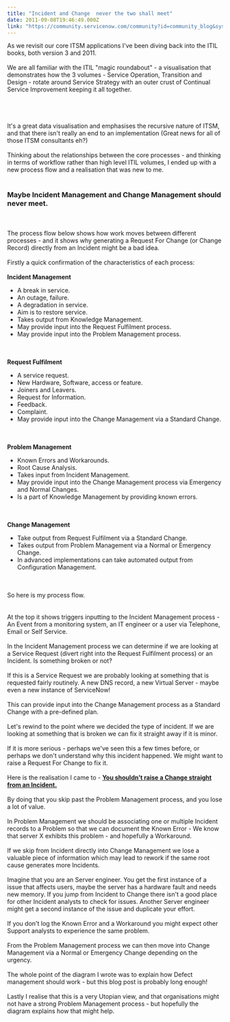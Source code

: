 ```yaml
---
title: "Incident and Change  never the two shall meet"
date: 2011-09-08T19:46:49.000Z
link: "https://community.servicenow.com/community?id=community_blog&sys_id=34ad62a9dbd0dbc01dcaf3231f961937"
---
```

<p>As we revisit our core ITSM applications I've been diving back into the ITIL books, both version 3 and 2011.<br /><br />We are all familiar with the ITIL "magic roundabout" - a visualisation that demonstrates how the 3 volumes - Service Operation, Transition and Design - rotate around Service Strategy with an outer crust of Continual Service Improvement keeping it all together. <br /><br /><!--break--><br /><br /><img  alt="" class="jive-image" src="348b50cadbd89fc03eb27a9e0f961972.iix" /><br /><br />It's a great data visualisation and emphasises the recursive nature of ITSM, and that there isn't really an end to an implementation (Great news for all of those ITSM consultants eh?)<br /><br />Thinking about the relationships between the core processes - and thinking in terms of workflow rather than high level ITIL volumes, I ended up with a new process flow and a realisation that was new to me.<br /><br /><h3>Maybe Incident Management and Change Management should never meet.</h3><br /><br />The process flow below shows how work moves between different processes - and it shows why generating a Request For Change (or Change Record) directly from an Incident might be a bad idea.<br /><br />Firstly a quick confirmation of the characteristics of each process:<br /><br /><b>Incident Management</b><br /><ul><li>A break in service.</li><li>An outage, failure.</li><li>A degradation in service.</li><li>Aim is to restore service.</li><li>Takes output from Knowledge Management.</li><li>May provide input into the Request Fulfilment process.</li><li>May provide input into the Problem Management process.</li></ul><br /><br /><b>Request Fulfilment</b><br /><ul><li>A service request.</li><li>New Hardware, Software, access or feature.</li><li>Joiners and Leavers.</li><li>Request for Information.</li><li>Feedback.</li><li>Complaint.</li><li>May provide input into the Change Management via a Standard Change.</li></ul><br /><br /><b>Problem Management</b><br /><ul><li>Known Errors and Workarounds.</li><li>Root Cause Analysis.</li><li>Takes input from Incident Management.</li><li>May provide input into the Change Management process via Emergency and Normal Changes.</li><li>Is a part of Knowledge Management by providing known errors.</li></ul><br /><br /><b>Change Management</b><br /><ul><li>Take output from Request Fulfilment via a Standard Change.</li><li>Takes output from Problem Management via a Normal or Emergency Change.</li><li>In advanced implementations can take automated output from Configuration Management.</li></ul><br /><br />So here is my process flow.<br /><br /><img  alt="" class="jive-image" src="10fcb8c2db5c9344e9737a9e0f961991.iix" /><br /><br />At the top it shows triggers inputting to the Incident Management process - An Event from a monitoring system, an IT engineer or a user via Telephone, Email or Self Service.<br /><br />In the Incident Management process we can determine if we are looking at a Service Request (divert right into the Request Fulfilment process) or an Incident. Is something broken or not?<br /><br />If this is a Service Request we are probably looking at something that is requested fairly routinely. A new DNS record, a new Virtual Server - maybe even a new instance of ServiceNow!<br /><br />This can provide input into the Change Management process as a Standard Change with a pre-defined plan.<br /><br />Let's rewind to the point where we decided the type of incident. If we are looking at something that is broken we can fix it straight away if it is minor.<br /><br />If it is more serious - perhaps we've seen this a few times before, or perhaps we don't understand why this incident happened. We might want to raise a Request For Change to fix it.<br /><br />Here is the realisation I came to - <b><u>You shouldn't raise a Change straight from an Incident.</u></b><br /><br />By doing that you skip past the Problem Management process, and you lose a lot of value. <br /><br />In Problem Management we should be associating one or multiple Incident records to a Problem so that we can document the Known Error - We know that server X exhibits this problem - and hopefully a Workaround.<br /><br />If we skip from Incident directly into Change Management we lose a valuable piece of information which may lead to rework if the same root cause generates more Incidents. <br /><br />Imagine that you are an Server engineer. You get the first instance of a issue that affects users, maybe the server has a hardware fault and needs new memory. If you jump from Incident to Change there isn't a good place for other Incident analysts to check for issues. Another Server engineer might get a second instance of the issue and duplicate your effort.<br /><br />If you don't log the Known Error and a Workaround you might expect other Support analysts to experience the same problem.<br /><br />From the Problem Management process we can then move into Change Management via a Normal or Emergency Change depending on the urgency.<br /><br />The whole point of the diagram I wrote was to explain how Defect management should work - but this blog post is probably long enough!<br /><br />Lastly I realise that this is a very Utopian view, and that organisations might not have a strong Problem Management process - but hopefully the diagram explains how that might help.</p>